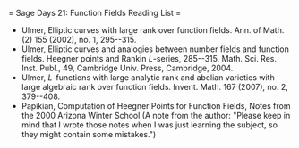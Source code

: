 = Sage Days 21: Function Fields Reading List =

 * Ulmer, Elliptic curves with large rank over function fields. Ann. of Math. (2) 155 (2002), no. 1, 295--315.
 * Ulmer, Elliptic curves and analogies between number fields and function fields. Heegner points and Rankin $L$-series, 285--315, Math. Sci. Res. Inst. Publ., 49, Cambridge Univ. Press, Cambridge, 2004.
 * Ulmer, $L$-functions with large analytic rank and abelian varieties with large algebraic rank over function fields. Invent. Math. 167 (2007), no. 2, 379--408.
 * Papikian, Computation of Heegner Points for Function Fields, Notes from the 2000 Arizona Winter School (A note from the author: "Please keep in mind that I wrote those notes when I was just learning the subject, so they might contain some mistakes.")
